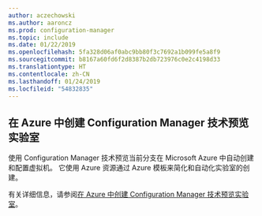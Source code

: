 ```yaml
---
author: aczechowski
ms.author: aaroncz
ms.prod: configuration-manager
ms.topic: include
ms.date: 01/22/2019
ms.openlocfilehash: 5fa328d06af0abc9bb80f3c7692a1b099fe5a8f9
ms.sourcegitcommit: b8167a60fd6f2d8387b2db723976c0e2c4198d33
ms.translationtype: HT
ms.contentlocale: zh-CN
ms.lasthandoff: 01/24/2019
ms.locfileid: "54832835"
---
```

## <a name="bkmk_azurevm"></a>在 Azure 中创建 Configuration Manager 技术预览实验室
<!--3556017-->

使用 Configuration Manager 技术预览当前分支在 Microsoft Azure 中自动创建和配置虚拟机。 它使用 Azure 资源通过 Azure 模板来简化和自动化实验室的创建。

有关详细信息，请参阅[在 Azure 中创建 Configuration Manager 技术预览实验室](/sccm/core/get-started/azure-template)。 

